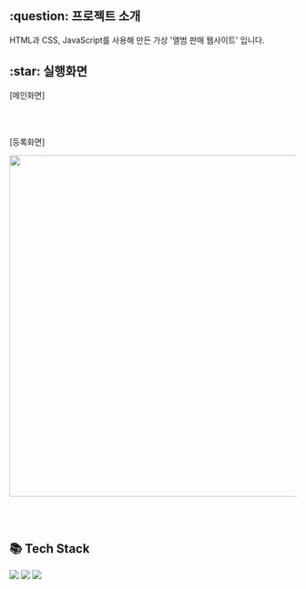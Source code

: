 <h2>:question: 프로젝트 소개</h2>
<p>HTML과 CSS, JavaScript를 사용해 만든 가상 '앨범 판매 웹사이트' 입니다.</p>

<h2>:star: 실행화면</h2>
<p>[메인화면]</p>

<br /><br />

<p>[등록화면]</p>
<img src="https://github.com/user-attachments/assets/78681fac-a19c-4c65-9446-281b60baee63" width="600px">

<br /><br />

<h2>📚 Tech Stack</h2>
<div>
  <img src="https://img.shields.io/badge/HTML5-E34F26?style=flat&logo=HTML5&logoColor=white" />
  <img src="https://img.shields.io/badge/CSS3-1572B6?style=flat&logo=CSS3&logoColor=white" />
  <img src="https://img.shields.io/badge/JavaScript-F7DF1E?style=flat&logo=JavaScript&logoColor=white" />
</div>
